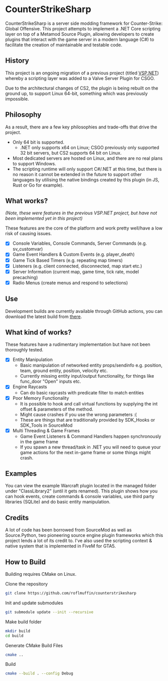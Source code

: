 # CounterStrikeSharp

CounterStrikeSharp is a server side modding framework for Counter-Strike: Global Offensive. This project attempts to implement a .NET Core scripting layer on top of a Metamod Source Plugin, allowing developers to create plugins that interact with the game server in a modern language (C#) to facilitate the creation of maintainable and testable code.

## History

This project is an ongoing migration of a previous project (titled [VSP.NET](https://github.com/roflmuffin/vspdotnet)) whereby a scripting layer was added to a Valve Server Plugin for CSGO.

Due to the architectural changes of CS2, the plugin is being rebuilt on the ground up, to support Linux 64-bit, something which was previously impossible.

## Philosophy

As a result, there are a few key philosophies and trade-offs that drive the project.
- Only 64 bit is supported.
  - .NET only supports x64 on Linux; CSGO previously only supported 32 bit servers, but CS2 supports 64 bit on Linux.
- Most dedicated servers are hosted on Linux, and there are no real plans to support Windows.
- The scripting runtime will only support C#/.NET at this time, but there is no reason it cannot be extended in the future to support other languages by utilising the native bindings created by this plugin (in JS, Rust or Go for example).

## What works?
_(Note, these were features in the previous VSP.NET project, but have not been implemented yet in this project)_

These features are the core of the platform and work pretty well/have a low risk of causing issues.

- [x] Console Variables, Console Commands, Server Commands (e.g. sv_customvar)
- [x] Game Event Handlers & Custom Events (e.g. player_death)
- [x] Game Tick Based Timers (e.g. repeating map timers)
- [x] Listeners (e.g. client connected, disconnected, map start etc.)
- [x] Server Information (current map, game time, tick rate, model precaching)
- [x] Radio Menus (create menus and respond to selections)

## Use
Development builds are currently available through GitHub actions, you can download the latest build from [there](https://github.com/roflmuffin/CounterStrikeSharp/actions).

## What kind of works?

These features have a rudimentary implementation but have not been thoroughly tested.

- [x] Entity Manipulation
    - Basic manipulation of networked entity props/sendinfo e.g. position, team, ground entity, position, velocity etc.
    - Currently missing entity input/output functionality, for things like func_door "Open" inputs etc.
- [x] Engine Raycasts
    - Can do basic raycasts with predicate filter to match entities
- [x] Poor Memory Functionality
    - It is possible to hook and call virtual functions by supplying the int offset & parameters of the method.
    - Might cause crashes if you use the wrong parameters :(
    - These are things that are traditionally provided by SDK_Hooks or SDK_Tools in SourceMod
- [x] Multi Threading & Game Frames
    - Game Event Listeners & Command Handlers happen synchronously in the game frame
    - If you spawn a new thread/task in .NET you will need to queue your game actions for the next in-game frame or some things might crash.

## Examples

You can view the example Warcraft plugin located in the managed folder under "ClassLibrary2" (until it gets renamed). This plugin shows how you can hook events, create commands & console variables, use third party libraries (SQLite) and do basic entity manipulation.

## Credits

A lot of code has been borrowed from SourceMod as well as Source.Python, two pioneering source engine plugin frameworks which this project lends a lot of its credit to.
I've also used the scripting context & native system that is implemented in FiveM for GTA5.

## How to Build

Building requires CMake on Linux.

Clone the repository

```bash
git clone https://github.com/roflmuffin/counterstrikesharp
```

Init and update submodules

```bash
git submodule update --init --recursive
```

Make build folder

```bash
mkdir build
cd build
```

Generate CMake Build Files

```bash
cmake ..
```

Build

```bash
cmake --build . --config Debug
```
